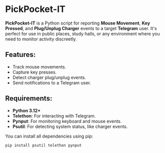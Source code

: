 # PickPocket-IT

**PickPocket-IT** is a Python script for reporting **Mouse Movement**, **Key Pressed**, and **Plug/Unplug Charger** events to a target **Telegram** user. It's perfect for use in public places, study halls, or any environment where you need to monitor activity discreetly.

## Features:
- Track mouse movements.
- Capture key presses.
- Detect charger plug/unplug events.
- Send notifications to a Telegram user.

## Requirements:
- **Python 3.12+**
- **Telethon**: For interacting with Telegram.
- **Pynput**: For monitoring keyboard and mouse events.
- **Psutil**: For detecting system status, like charger events.

You can install all dependencies using pip:
```bash
pip install psutil telethon pynput
